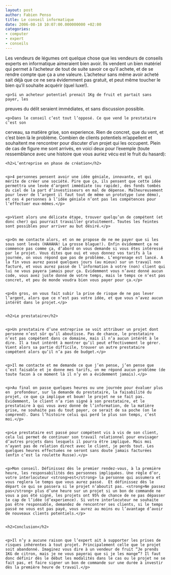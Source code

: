 ```yaml
---
layout: post
author: Fabien Penso
title: Le conseil informatique
date: 2006-08-18 10:07:00.000000000 +02:00
categories:
- computer
- expert
- conseils
---
```

<p>Les vendeurs de légumes ont quelque chose que les vendeurs de conseils experts
en informatique aimeraient bien avoir. Ils vendent un bien matériel qui permet
à l’acheteur de tout de suite savoir ce qu’il achete, et de se rendre compte
que ça a une valeure. L’acheteur sans même avoir acheté sait déjà que ce ne
sera évidemment pas gratuit, et peut même toucher le bien qu’il souhaite
acquérir (quel luxe!).</p>


	<p>Si un acheteur potentiel prenait 1Kg de fruit et partait sans payer, les
preuves du délit seraient immédiates, et sans discussion possible.</p>


	<p>Dans le conseil c’est tout l’opposé. Ce que vend le prestataire c’est son
cerveau, sa matière grise, son experience. Rien de concret, que du vent, et
c’est bien là le problème. Combien de clients potentiels m’appellent et
souhaitent me rencontrer pour discuter d’un projet qui les occupent. Plein de cas de figure
me sont arrivés, en voici deux pour l’exemple (toute ressemblance avec une histoire que vous auriez vécu est le fruit du hasard):</p>


	<h2>L’entreprise en phase de création</h2>


	<p>4 personnes pensent avoir une idée géniale, innovante, et qui mérite de créer une société. Pire que ça, ils pensent que cette idée permettra une levée d’argent immédiate (ou rapide), des fonds tombés du ciel de la part d’investisseurs en mal de dépense. Malheureusement pour lever de l’argent il faut tout de même un prototype (une démo), et ces 4 personnes à l’idée géniale n’ont pas les compétences pour l’effectuer eux-mêmes.</p>


	<p>Vient alors une délicate étape, trouver quelqu’un de compétent (et donc cher) qui pourrait travailler gratuitement. Toutes les feintes sont possibles pour arriver au but désiré.</p>


	<p>On me contacte alors, et on me propose de ne me payer que si les sous sont levés (HAHAHA! La grosse blague!). Enfin évidemment ça ne commence pas comme ça, d’abord on vous demande si vous êtes intéressé par le projet. Vous dites que oui et vous donnez vos tarifs à la journée, on vous répond que pas de problème. L’engrenage est lancé. A la fin vous aurez passé quelques jours (au mieux) sur un travail non facturé, et vous aurez passé de l’information à votre (non) client qui lui ne vous payera jamais pour ça. Evidemment vous n’avez donné aucun code, vous avez juste donné de votre temps, mais le temps ce n’est pas concret, et peu de monde voudra bien vous payer pour ça.</p>


	<p>En gros, on vous fait subir la prise de risque de ne pas lever l’argent, alors que ce n’est pas votre idée, et que vous n’avez aucun intérêt dans le projet.</p>


	<h2>Le prestataire</h2>


	<p>Un prestataire d’une entreprise se voit attribuer un projet dont personne n’est sûr qu’il aboutisse. Pas de chance, le prestataire n’est pas compétent dans ce domaine, mais il n’a aucun intérêt à le dire. Il a tout intérêt à montrer qu’il peut effectivement le gérer. Vient alors sa partie difficile, trouver un autre prestataire compétent alors qu’il n’a pas de budget.</p>


	<p>Il me contacte et me demande ce que j’en pense, j’en pense que c’est faisable et je donne mes tarifs, on me répond aucun problème (de toute facon à ce moment là il n’y en a évidemment jamais).</p>


	<p>Au final on passe quelques heures ou une journée pour évaluer plus en  profondeur, sur la demande du prestataire, la faisabilité du projet, ce que ça implique et boum! le projet ne se fait pas. Evidemment, le client n’a rien signé à son prestataire, et le prestataire à qui vous avez donné de l’information, de la matière grise, ne souhaite pas du tout payer, ce serait de sa poche (on le comprend). Dans l’histoire celui qui perd le plus son temps, c’est moi.</p>


	<p>Le prestataire est passé pour compétent vis à vis de son client, cela lui permet de continuer son travail relationnel pour envisager d’autres projets dans lesquels il pourra être impliqué. Mais moi n’ayant pas de relation direct avec le client, je perds tout. Les quelques heures effectuées ne seront sans doute jamais facturées (enfin c’est la roulette Russe).</p>


	<p>Mon conseil. Définissez dès le premier rendez-vous, à la première heure, les responsabilités des personnes impliquées. Une règle d’or, votre interlocuteur <strong>est</strong> la personne qui assumera et vous reglera le temps que vous aurez passé.  Et définissez dès le départ ce qui se passera si le projet n’aboutit pas. <strong>Ne passez pas</strong> plus d’une heure sur un projet si un bon de commande ne vous a pas été signé, les projets ont 95% de chance de ne pas dépasser le cap de l’idée (d’experience). Si votre interlocuteur ne souhaite pas être responsable, demandez de rencontrer ses clients, si le temps passé ne vous est pas payé, vous aurez au moins eu l’avantage d’avoir de nouveaux clients potentiels.</p>


	<h2>Conclusion</h2>


	<p>Il n’y a aucune raison que l’expert ait à supporter les prises de risques inhérentes à tout projet. Principalement celle que le projet soit abandonné. Imaginez vous dire à un vendeur de fruit “Je prends 1KG de citron, mais je ne vous payerai que si je les mange”? Il faut donc définir dès le début les modalités dans le cas ou le projet ne se fait pas, et faire signer un bon de commande sur une durée à investir dès la première heure de travail.</p>

